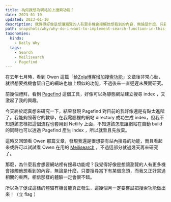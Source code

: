 ```yaml
---
title: 為何我想為網站加上搜索功能？
date: 2023-01-10
updated: 2023-01-10
description: 我覺得好像是想讓瀏覽的人有更多機會接觸他想看到的內容，無論是什麼，只要搜尋當下有某個念頭，而我又正好寫過相關的東西，相信那樣的體驗一定會很不錯。
path: snapshots/why/why-do-i-want-to-implement-search-function-in-this-site
taxonomies:
  kinds: 
    - Daily Why
  tags: 
    - Search
    - Meilisearch
    - Pagefind
---
```


在去年七月時，看到 Owen 這篇「[给Zola博客增加搜索功能](https://www.owenyoung.com/blog/add-search/)」文章後非常心動，就很想要找機會幫自己的網站也加上類似的功能，不過後來一直遲遲未展開研究。

前幾個禮拜，看到 [Pagefind](https://pagefind.app/) 這個工具，好像可以為靜態網站建立搜尋 index ，又激起了我的興趣。

今天終於認真想來研究一下，結果發現 Pagefind 對目前的我好像還是有點太進階了。我能夠照著它的教學，在我電腦裡的網站 directory 成功生成 index，但我不知道該怎樣把這個流程也套用到 Netlify 上面，不知道該怎麼讓網站在自動 build 的同時也可以透過 Pagefind 產生 index ，所以就暫且先放棄。

這時又回頭看 Owen 那篇文章，發現我還是很想要有站內搜尋的功能，而且看起來或許可以試試看 Owen 在用的 [Meilisearch](https://github.com/meilisearch/meilisearch) ，不過這部分就過幾天再來研究了。

那麼，為什麼我會想要網站裡有搜尋功能呢？我覺得好像是想讓瀏覽的人有更多機會接觸他想看到的內容，無論是什麼，只要搜尋當下有某個念頭，而我又正好寫過相關的東西，相信那樣的體驗一定會很不錯。

所以為了促成這樣的體驗有機會能真正發生，這幾個月一定要嘗試把搜索功能做出來！（立 flag ）